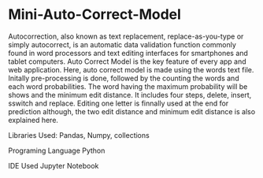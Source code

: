 # Mini-Auto-Correct-Model

Autocorrection, also known as text replacement, replace-as-you-type or simply autocorrect, is an automatic data validation function commonly found in word processors and text editing interfaces for smartphones and tablet computers.
Auto Correct Model is the key feature of every app and web application. Here, auto correct model is made using the words text file. 
Initally pre-processing is done, followed by the counting the words and each word probabilities. The word having the maximum probability will be shows and the minimum edit distance. It includes four steps, delete, insert, sswitch and replace. 
Editing one letter is finnally used at the end for prediction although, the two edit distance and minimum edit distance is also explained here. 

Libraries Used:
Pandas, Numpy, collections

Programing Language
Python

IDE Used
Jupyter Notebook
